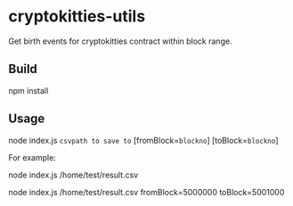 # cryptokitties-utils
Get birth events for cryptokitties contract within block range.

## Build
npm install

## Usage
node index.js `csvpath to save to` [fromBlock=`blockno`] [toBlock=`blockno`]
  
For example:

node index.js /home/test/result.csv

node index.js /home/test/result.csv fromBlock=5000000 toBlock=5001000

